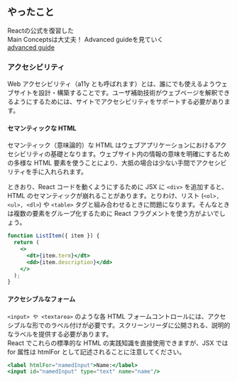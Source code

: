 ## やったこと
Reactの公式を復習した  
Main Conceptsは大丈夫！ Advanced guideを見ていく  
[advanced guide](https://ja.reactjs.org/docs/accessibility.html)  

### アクセシビリティ
Web アクセシビリティ（a11y とも呼ばれます）とは、誰にでも使えるようウェブサイトを設計・構築することです。ユーザ補助技術がウェブページを解釈できるようにするためには、サイトでアクセシビリティをサポートする必要があります。  

#### セマンティックな HTML
セマンティック（意味論的）な HTML はウェブアプリケーションにおけるアクセシビリティの基礎となります。ウェブサイト内の情報の意味を明確にするための多様な HTML 要素を使うことにより、大抵の場合は少ない手間でアクセシビリティを手に入れられます。  

ときおり、React コードを動くようにするために JSX に `<div>` を追加すると、HTML のセマンティックが崩れることがあります。とりわけ、リスト (`<ol>, <ul>, <dl>`) や `<table>` タグと組み合わせるときに問題になります。そんなときは複数の要素をグループ化するために React フラグメントを使う方がよいでしょう。  

```jsx
function ListItem({ item }) {
  return (
    <>
      <dt>{item.term}</dt>
      <dd>{item.description}</dd>
    </>
  );
}
```

#### アクセシブルなフォーム
`<input> や <textarea>` のような各 HTML フォームコントロールには、アクセシブルな形でのラベル付けが必要です。スクリーンリーダに公開される、説明的なラベルを提供する必要があります。  
React でこれらの標準的な HTML の実践知識を直接使用できますが、JSX では for 属性は htmlFor として記述されることに注意してください。  

```jsx
<label htmlFor="namedInput">Name:</label>
<input id="namedInput" type="text" name="name"/>
```











